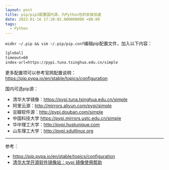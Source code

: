 ```yaml
---
layout: post
title: pip/pip3配置国内源，为Python包的安装加速
date: 2022-01-16 17:20:02.000000000 +08:00
tags: 
  - Python
---
```


`midkr ~/.pip && vim ~/.pip/pip.conf`编辑pip配置文件，加入以下内容：

```txt
[global]
timeout=60
index-url=https://pypi.tuna.tsinghua.edu.cn/simple
```
更多配置项可以参考官网配置说明：<a href="https://pip.pypa.io/en/stable/topics/configuration" target="_blank">https://pip.pypa.io/en/stable/topics/configuration</a>

国内可选pip源：

- 清华大学镜像：<a href="https://pypi.tuna.tsinghua.edu.cn/simple" target="_blank">https://pypi.tuna.tsinghua.edu.cn/simple</a>
- 阿里云源：<a href="http://mirrors.aliyun.com/pypi/simple" target="_blank">http://mirrors.aliyun.com/pypi/simple</a>
- 豆瓣软件源：<a href="http://pypi.douban.com/simple" target="blank">http://pypi.douban.com/simple<a/>
- 中国科技大学 <a href="https://pypi.mirrors.ustc.edu.cn/simple" target="_blank">https://pypi.mirrors.ustc.edu.cn/simple</a>
- 华中理工大学：<a href="http://pypi.hustunique.com" target="_blank">http://pypi.hustunique.com</a>
- 山东理工大学：<a href="http://pypi.sdutlinux.org" target="_blank">http://pypi.sdutlinux.org</a>

<hr />

参考：
- <a href="https://pip.pypa.io/en/stable/topics/configuration" target="_blank">https://pip.pypa.io/en/stable/topics/configuration</a>
- <a href="https://mirrors.tuna.tsinghua.edu.cn/help/pypi/" target="_blank">清华大学开源软件镜像站：pypi 镜像使用帮助</a>





